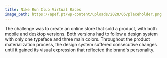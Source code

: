 ```yaml
---
title: Nike Run Club Virtual Races
image_path: https://apef.pt/wp-content/uploads/2020/05/placeholder.png
---
```


The challenge was to create an online store that sold a product, with both mobile and desktop versions. 
Both versions had to follow a design system with only one typeface and three main colors. 
Throughout the product materialization process, the design system suffered consecutive changes until it gained its visual expression that reflected the brand's personality.
